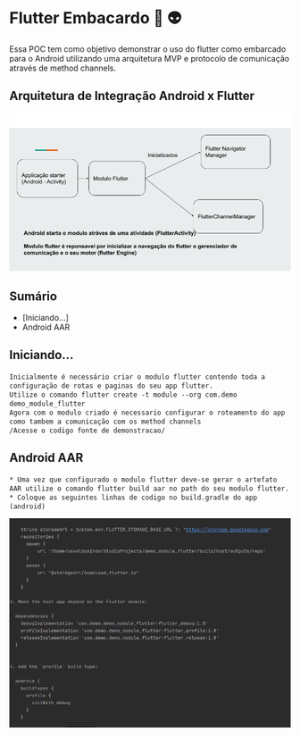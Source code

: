 <!--
Copyright (c) 2020 Osvaldo Airon

Permission is hereby granted, free of charge, to any person obtaining a copy
of this software and associated documentation files (the "Software"), to deal
in the Software without restriction, including without limitation the rights
to use, copy, modify, merge, publish, distribute, sublicense, and/or sell
copies of the Software, and to permit persons to whom the Software is
furnished to do so, subject to the following conditions:

The above copyright notice and this permission notice shall be included in all
copies or substantial portions of the Software.

THE SOFTWARE IS PROVIDED "AS IS", WITHOUT WARRANTY OF ANY KIND, EXPRESS OR
IMPLIED, INCLUDING BUT NOT LIMITED TO THE WARRANTIES OF MERCHANTABILITY,
FITNESS FOR A PARTICULAR PURPOSE AND NONINFRINGEMENT. IN NO EVENT SHALL THE
AUTHORS OR COPYRIGHT HOLDERS BE LIABLE FOR ANY CLAIM, DAMAGES OR OTHER
LIABILITY, WHETHER IN AN ACTION OF CONTRACT, TORT OR OTHERWISE, ARISING FROM,
OUT OF OR IN CONNECTION WITH THE SOFTWARE OR THE USE OR OTHER DEALINGS IN THE
SOFTWARE.
-->
Flutter Embacardo :iphone: :alien:
====
<p> 
    Essa POC tem como objetivo demonstrar o uso do flutter como embarcado para o Android utilizando uma arquitetura MVP e protocolo de comunicação através de method channels.
</p>




## Arquitetura de Integração Android x Flutter

![Screenshot](flow_flutter_native.png 'Flow')

## Sumário
- [Iniciando...]
- Android AAR

## Iniciando...
    Inicialmente é necessário criar o modulo flutter contendo toda a configuração de rotas e paginas do seu app flutter.
    Utilize o comando flutter create -t module --org com.demo demo_module_flutter
    Agora com o modulo criado é necessario configurar o roteamento do app como tambem a comunicação com os method channels
    /Acesse o codigo fonte de demonstracao/
    
    
## Android AAR
    * Uma vez que configurado o modulo flutter deve-se gerar o artefato AAR utilize o comando flutter build aar no path do seu modulo flutter.
    * Coloque as seguintes linhas de codigo no build.gradle do app (android)

![Screenshot](output_aar.png 'OutPut')
